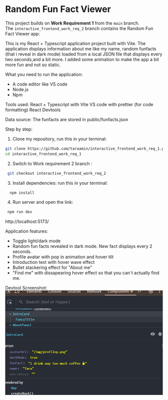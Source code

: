 
# Random Fun Fact Viewer

This project builds on **Work Requirement 1** from the `main` branch.  
The `interactive_frontend_work_req_2` branch contains the Random Fun Fact Viewer app:

This is my React + Typescript application project built with Vite. The application displays information about me like my name, random funfacts (that i reveal in dark mode) loaded from a local JSON file that displays every two seconds,and a bit more. I added some animation to make the app a bit more fun and not so static.

What you need to run the application:

- A code editor like VS code
- Node.js
- Npm


Tools used: 
React + Typescript with Vite
VS code with prettier (for code formatting)
React Devtools

Data source:
The funfacts are stored in public/funfacts.json

Step by step:

1. Clone my repository, run this in your terminal:
```bash
git clone https://github.com/taraamin/interactive_frontend_work_req_1.git
cd interactive_frontend_work_req_1
```

2. Switch to Work requirement 2 branch :

```bash
 git checkout interactive_frontend_work_req_2
```

3. Install dependencies:
  run this in your terminal:
```bash
  npm install
   ```
    
 

4. Run server and open the link:
```bash
 npm run dev
  ```
http://localhost:5173/



Application features:
- Toggle light/dark mode
- Random fun facts revealed in dark mode. New fact displays every 2 seconds.
- Profile avatar with pop in animation and hover tilt
- Introduction text with hover wave effect
- Bullet stackering effect for "About me"
- "Find me" with dissapearing hover effect so that you can`t actually find me.


Devtool Screenshot:
![React DevTools screenshot](./devtool-screenshot.png)

